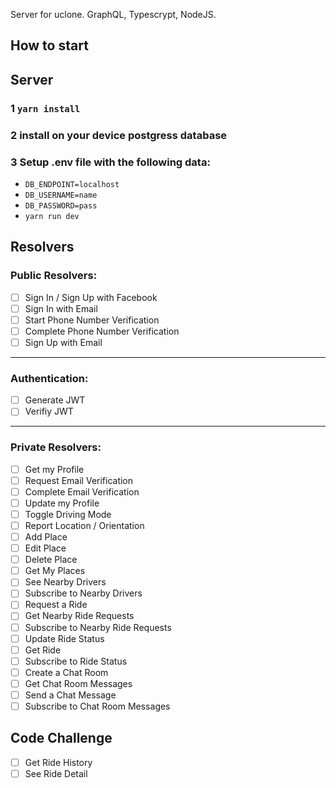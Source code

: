 Server for uclone. GraphQL, Typescrypt, NodeJS.

## How to start

## Server

### 1 `yarn install`

### 2 install on your device postgress database

### 3 Setup .env file with the following data:

- `DB_ENDPOINT=localhost`
- `DB_USERNAME=name`
- `DB_PASSWORD=pass`
- `yarn run dev`

## Resolvers

### Public Resolvers:

- [ ] Sign In / Sign Up with Facebook
- [ ] Sign In with Email
- [ ] Start Phone Number Verification
- [ ] Complete Phone Number Verification
- [ ] Sign Up with Email

---

### Authentication:

- [ ] Generate JWT
- [ ] Verifiy JWT

---

### Private Resolvers:

- [ ] Get my Profile
- [ ] Request Email Verification
- [ ] Complete Email Verification
- [ ] Update my Profile
- [ ] Toggle Driving Mode
- [ ] Report Location / Orientation
- [ ] Add Place
- [ ] Edit Place
- [ ] Delete Place
- [ ] Get My Places
- [ ] See Nearby Drivers
- [ ] Subscribe to Nearby Drivers
- [ ] Request a Ride
- [ ] Get Nearby Ride Requests
- [ ] Subscribe to Nearby Ride Requests
- [ ] Update Ride Status
- [ ] Get Ride
- [ ] Subscribe to Ride Status
- [ ] Create a Chat Room
- [ ] Get Chat Room Messages
- [ ] Send a Chat Message
- [ ] Subscribe to Chat Room Messages

## Code Challenge

- [ ] Get Ride History
- [ ] See Ride Detail
